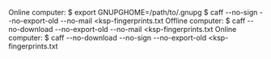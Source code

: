 
Online computer:
    $ export GNUPGHOME=/path/to/.gnupg
    $ caff --no-sign --no-export-old --no-mail     <ksp-fingerprints.txt
Offline computer:  $ caff --no-download --no-export-old --no-mail <ksp-fingerprints.txt
Online computer:  $ caff --no-download --no-sign --no-export-old <ksp-fingerprints.txt
